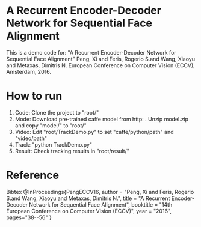 # A Recurrent Encoder-Decoder Network for Sequential Face Alignment
This is a demo code for:
"A Recurrent Encoder-Decoder Network for Sequential Face Alignment"
Peng, Xi and Feris, Rogerio S.and Wang, Xiaoyu and Metaxas, Dimitris N.
European Conference on Computer Vision (ECCV), Amsterdam, 2016.

# How to run
1. Code: Clone the project to "root/"
2. Mode: Download pre-trained caffe model from http: . Unzip model.zip and copy "model/" to "root/"
3. Video: Edit "root/TrackDemo.py" to set "caffe/python/path" and "video/path"
4. Track: "python TrackDemo.py"
5. Result: Check tracking results in "root/result/"

# Reference
Bibtex
@InProceedings{PengECCV16,
author = "Peng, Xi and Feris, Rogerio S.and Wang, Xiaoyu and Metaxas, Dimitris N.",
title = "A Recurrent Encoder-Decoder Network for Sequential Face Alignment",
booktitle = "14th European Conference on Computer Vision (ECCV)",
year = "2016",
pages="38--56"
}
